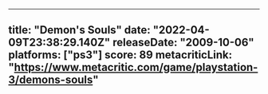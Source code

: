 
---
title: "Demon's Souls"
date: "2022-04-09T23:38:29.140Z"
releaseDate: "2009-10-06"
platforms: ["ps3"]
score: 89
metacriticLink: "https://www.metacritic.com/game/playstation-3/demons-souls"
---
